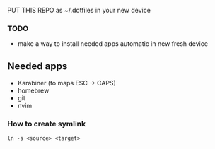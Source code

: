 PUT THIS REPO as ~/.dotfiles in your new device

### TODO
- make a way to install needed apps automatic in new fresh device

## Needed apps
- Karabiner (to maps ESC -> CAPS)
- homebrew
- git
- nvim

### How to create symlink

```
ln -s <source> <target>
```
